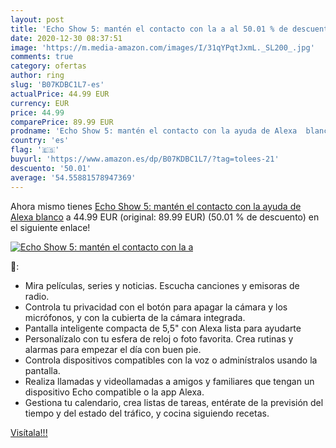 ```yaml
---
layout: post
title: 'Echo Show 5: mantén el contacto con la a al 50.01 % de descuento'
date: 2020-12-30 08:37:51
image: 'https://m.media-amazon.com/images/I/31qYPqtJxmL._SL200_.jpg'
comments: true
category: ofertas
author: ring
slug: 'B07KDBC1L7-es'
actualPrice: 44.99 EUR
currency: EUR
price: 44.99
comparePrice: 89.99 EUR
prodname: 'Echo Show 5: mantén el contacto con la ayuda de Alexa  blanco'
country: 'es'
flag: '🇪🇸'
buyurl: 'https://www.amazon.es/dp/B07KDBC1L7/?tag=tolees-21'
descuento: '50.01'
average: '54.55881578947369'
---
```


Ahora mismo tienes [Echo Show 5: mantén el contacto con la ayuda de Alexa  blanco](https://www.amazon.es/dp/B07KDBC1L7/?tag=tolees-21) a 44.99 EUR (original: 89.99 EUR) (50.01 %  de descuento) en el siguiente enlace!

[![Echo Show 5: mantén el contacto con la a](https://m.media-amazon.com/images/I/31qYPqtJxmL._SL200_.jpg)](https://www.amazon.es/dp/B07KDBC1L7/?tag=tolees-21)

🔎:

- Mira películas, series y noticias. Escucha canciones y emisoras de radio.
- Controla tu privacidad con el botón para apagar la cámara y los micrófonos, y con la cubierta de la cámara integrada.
- Pantalla inteligente compacta de 5,5" con Alexa lista para ayudarte
- Personalízalo con tu esfera de reloj o foto favorita. Crea rutinas y alarmas para empezar el día con buen pie.
- Controla dispositivos compatibles con la voz o adminístralos usando la pantalla.
- Realiza llamadas y videollamadas a amigos y familiares que tengan un dispositivo Echo compatible o la app Alexa.
- Gestiona tu calendario, crea listas de tareas, entérate de la previsión del tiempo y del estado del tráfico, y cocina siguiendo recetas.

[Visítala!!!](https://www.amazon.es/dp/B07KDBC1L7/?tag=tolees-21)
